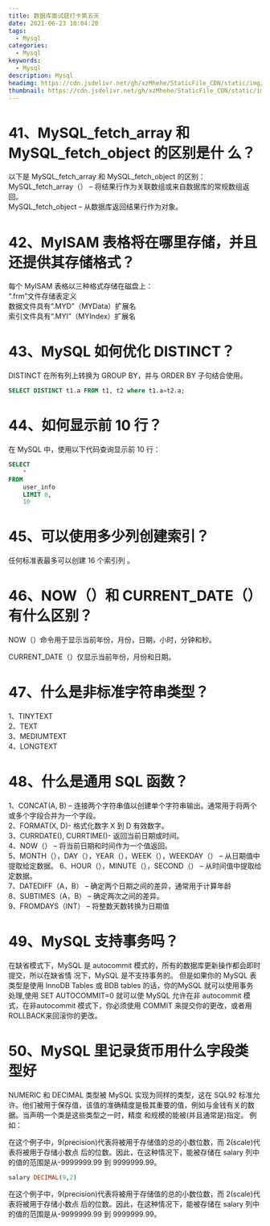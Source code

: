```yaml
---
title: 数据库面试题打卡第五天
date: 2021-06-23 10:04:20
tags:
  - Mysql
categories:
  - Mysql
keywords:
  - Mysql
description: Mysql
headimg: https://cdn.jsdelivr.net/gh/xzMhehe/StaticFile_CDN/static/img/20210623101512.png
thumbnail: https://cdn.jsdelivr.net/gh/xzMhehe/StaticFile_CDN/static/img/20210623101512.png
---
```

# 41、MySQL_fetch_array 和 MySQL_fetch_object 的区别是什 么？
以下是 MySQL_fetch_array 和 MySQL_fetch_object 的区别：         
MySQL_fetch_array（） – 将结果行作为关联数组或来自数据库的常规数组返回。        
MySQL_fetch_object – 从数据库返回结果行作为对象。           

# 42、MyISAM 表格将在哪里存储，并且还提供其存储格式？
每个 MyISAM 表格以三种格式存储在磁盘上：          
“.frm”文件存储表定义          
数据文件具有“.MYD”（MYData）扩展名         
索引文件具有“.MYI”（MYIndex）扩展名           

# 43、MySQL 如何优化 DISTINCT？
DISTINCT 在所有列上转换为 GROUP BY，并与 ORDER BY 子句结合使用。 
```sql
SELECT DISTINCT t1.a FROM t1, t2 where t1.a=t2.a;
```

# 44、如何显示前 10 行？
在 MySQL 中，使用以下代码查询显示前 10 行：

```sql
SELECT
	* 
FROM
	user_info 
	LIMIT 0,
	10
```

# 45、可以使用多少列创建索引？
任何标准表最多可以创建 16 个索引列 。

# 46、NOW（）和 CURRENT_DATE（）有什么区别？
NOW（）命令用于显示当前年份，月份，日期，小时，分钟和秒。 

CURRENT_DATE（）仅显示当前年份，月份和日期。

# 47、什么是非标准字符串类型？
1、TINYTEXT         
2、TEXT         
3、MEDIUMTEXT       
4、LONGTEXT        

# 48、什么是通用 SQL 函数？
1、CONCAT(A, B) – 连接两个字符串值以创建单个字符串输出。通常用于将两个或多个字段合并为一个字段。             
2、FORMAT(X, D)- 格式化数字 X 到 D 有效数字。             
3、CURRDATE(), CURRTIME()- 返回当前日期或时间。             
4、NOW（） – 将当前日期和时间作为一个值返回。             
5、MONTH（），DAY（），YEAR（），WEEK（），WEEKDAY（） – 从日期值中提取给定数据。 6、HOUR（），MINUTE（），SECOND（） – 从时间值中提取给定数据。             
7、DATEDIFF（A，B） – 确定两个日期之间的差异，通常用于计算年龄             
8、SUBTIMES（A，B） – 确定两次之间的差异。             
9、FROMDAYS（INT） – 将整数天数转换为日期值             

# 49、MySQL 支持事务吗？
在缺省模式下，MySQL 是 autocommit 模式的，所有的数据库更新操作都会即时提交，所以在缺省情 况下，MySQL 是不支持事务的。
但是如果你的 MySQL 表类型是使用 InnoDB Tables 或 BDB tables 的话，你的MySQL 就可以使用事务 处理,使用 SET AUTOCOMMIT=0 就可以使 MySQL 允许在非 autocommit 模式，在非autocommit 模式下，你必须使用 COMMIT 来提交你的更改，或者用 ROLLBACK来回滚你的更改。


# 50、MySQL 里记录货币用什么字段类型好
NUMERIC 和 DECIMAL 类型被 MySQL 实现为同样的类型，这在 SQL92 标准允许。他们被用于保存值，该值的准确精度是极其重要的值，例如与金钱有关的数据。当声明一个类是这些类型之一时，精度 和规模的能被(并且通常是)指定。
例如：

在这个例子中，9(precision)代表将被用于存储值的总的小数位数，而 2(scale)代表将被用于存储小数点 后的位数。因此，在这种情况下，能被存储在 salary 列中的值的范围是从-9999999.99 到 9999999.99。

```sql
salary DECIMAL(9,2)
```

在这个例子中，9(precision)代表将被用于存储值的总的小数位数，而 2(scale)代表将被用于存储小数点 后的位数。因此，在这种情况下，能被存储在 salary 列中的值的范围是从-9999999.99 到 9999999.99。








